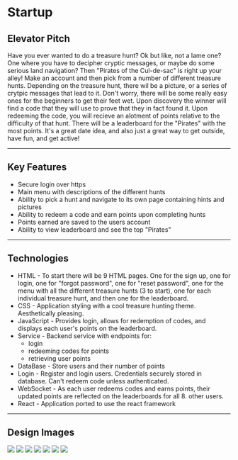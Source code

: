# Startup

## Elevator Pitch

Have you ever wanted to do a treasure hunt? Ok but like, not a lame one? One where you have to decipher cryptic messages, or maybe do some serious land navigation?
Then "Pirates of the Cul-de-sac" is right up your alley! Make an account and then pick from a number of different treasure hunts. Depending on the treasure hunt, 
there wil be a picture, or a series of crytpic messages that lead to it. Don't worry, there will be some really easy ones for the beginners to get their feet wet. 
Upon discovery the winner will find a code that they will use to prove that they in fact found it. Upon redeeming the code, you will recieve an alotment of points 
relative to the difficulty of that hunt. There will be a leaderboard for the "Pirates" with the most points. It's a great date idea, and also just a great way to 
get outside, have fun, and get active!

---
## Key Features

- Secure login over https
- Main menu with descriptions of the different hunts
- Ability to pick a hunt and navigate to its own page containing hints and pictures
- Ability to redeem a code and earn points upon completing hunts
- Points earned are saved to the users account
- Ability to view leaderboard and see the top "Pirates"

---
## Technologies

- HTML - To start there will be 9 HTML pages. One for the sign up, one for login, one for "forgot password", one for "reset password", one for the menu with all the different treasure hunts (3 to start), one for each individual treasure hunt, and then one for the leaderboard.
- CSS - Application styling with a cool treasure hunting theme. Aesthetically pleasing.
- JavaScript - Provides login, allows for redemption of codes, and displays each user's points on the leaderboard.
- Service - Backend service with endpoints for:
    - login
    - redeeming codes for points
    - retrieving user points
- DataBase - Store users and their number of points
- Login - Register and login users. Credentials securely stored in database. Can't redeem code unless authenticated.
- WebSocket - As each user redeems codes and earns points, their updated points are reflected on the leaderboards for all 8. other users.
- React - Application ported to use the react framework
  
---
## Design Images
![](https://file%2B.vscode-resource.vscode-cdn.net/Users/jacksuorsa/Documents/Homework/CS260/startup/Pics/Screenshot%202023-09-23%20at%201.24.23%20AM.png?version%3D1695453990902)
![](https://file%2B.vscode-resource.vscode-cdn.net/Users/jacksuorsa/Documents/Homework/CS260/startup/Pics/Screenshot%202023-09-23%20at%201.24.29%20AM.png?version%3D1695454002072)
![](https://file%2B.vscode-resource.vscode-cdn.net/Users/jacksuorsa/Documents/Homework/CS260/startup/Pics/Screenshot%202023-09-23%20at%201.25.00%20AM.png?version%3D1695454045491)
![](https://file%2B.vscode-resource.vscode-cdn.net/Users/jacksuorsa/Documents/Homework/CS260/startup/Pics/Screenshot%202023-09-23%20at%201.25.05%20AM.png?version%3D1695454049992)
![](https://file%2B.vscode-resource.vscode-cdn.net/Users/jacksuorsa/Documents/Homework/CS260/startup/Pics/Screenshot%202023-09-23%20at%201.24.38%20AM.png?version%3D1695454062832)
![](https://file%2B.vscode-resource.vscode-cdn.net/Users/jacksuorsa/Documents/Homework/CS260/startup/Pics/Screenshot%202023-09-23%20at%201.24.44%20AM.png?version%3D1695454069299)
![](https://file%2B.vscode-resource.vscode-cdn.net/Users/jacksuorsa/Documents/Homework/CS260/startup/Pics/Screenshot%202023-09-23%20at%201.24.49%20AM.png?version%3D1695454078641)